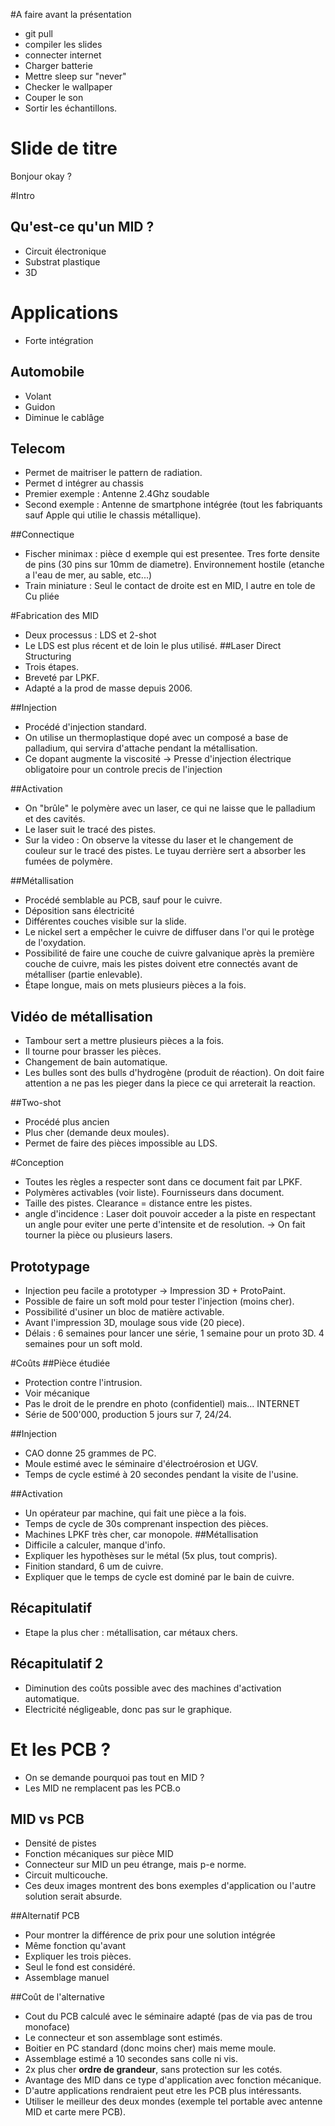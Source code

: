 #A faire avant la présentation
* git pull
* compiler les slides
* connecter internet
* Charger batterie
* Mettre sleep sur "never"
* Checker le wallpaper
* Couper le son
* Sortir les échantillons.
# Slide de titre
Bonjour okay ?

#Intro
## Qu'est-ce qu'un MID ?
* Circuit électronique
* Substrat plastique
* 3D

# Applications
* Forte intégration

## Automobile
* Volant
* Guidon
* Diminue le cablâge

## Telecom
* Permet de maitriser le pattern de radiation.
* Permet d intégrer au chassis
* Premier exemple : Antenne 2.4Ghz soudable
* Second exemple : Antenne de smartphone intégrée (tout les fabriquants sauf Apple qui utilie le chassis métallique).

##Connectique
* Fischer minimax : pièce d exemple qui est presentee. Tres forte densite de pins (30 pins sur 10mm de diametre). Environnement hostile (etanche a l'eau de mer, au sable, etc...)
* Train miniature : Seul le contact de droite est en MID, l autre en tole de Cu pliée

#Fabrication des MID
* Deux processus : LDS et 2-shot
* Le LDS est plus récent et de loin le plus utilisé.
##Laser Direct Structuring
* Trois étapes.
* Breveté par LPKF.
* Adapté a la prod de masse depuis 2006.

##Injection
* Procédé d'injection standard.
* On utilise un thermoplastique dopé avec un composé a base de palladium, qui servira d'attache pendant la métallisation.
* Ce dopant augmente la viscosité -> Presse d'injection électrique obligatoire pour un controle precis de l'injection

##Activation
* On "brûle" le polymère avec un laser, ce qui ne laisse que le palladium et des cavités.
* Le laser suit le tracé des pistes.
* Sur la video : On observe la vitesse du laser et le changement de couleur sur le tracé des pistes. Le tuyau derrière sert a absorber les fumées de polymère.

##Métallisation
* Procédé semblable au PCB, sauf pour le cuivre.
* Déposition sans électricité
* Différentes couches visible sur la slide.
* Le nickel sert a empêcher le cuivre de diffuser dans l'or qui le protège de l'oxydation.
* Possibilité de faire une couche de cuivre galvanique après la première couche de cuivre, mais les pistes doivent etre connectés avant de métalliser (partie enlevable).
* Étape longue, mais on mets plusieurs pièces a la fois.

## Vidéo de métallisation
* Tambour sert a mettre plusieurs pièces a la fois.
* Il tourne pour brasser les pièces.
* Changement de bain automatique.
* Les bulles sont des bulls d'hydrogène (produit de réaction). On doit faire attention a ne pas les pieger dans la piece ce qui arreterait la reaction.

##Two-shot
* Procédé plus ancien
* Plus cher (demande deux moules).
* Permet de faire des pièces impossible au LDS.

#Conception
* Toutes les règles a respecter sont dans ce document fait par LPKF.
* Polymères activables (voir liste). Fournisseurs dans document.
* Taille des pistes. Clearance = distance entre les pistes.
* angle d'incidence : Laser doit pouvoir acceder a la piste en respectant un angle pour eviter une perte d'intensite et de resolution. -> On fait tourner la pièce ou plusieurs lasers.

## Prototypage
* Injection peu facile a prototyper -> Impression 3D + ProtoPaint.
* Possible de faire un soft mold pour tester l'injection (moins cher).
* Possibilité d'usiner un bloc de matière activable. 
* Avant l'impression 3D, moulage sous vide (20 piece).
* Délais : 6 semaines pour lancer une série, 1 semaine pour un proto 3D. 4 semaines pour un soft mold.

#Coûts
##Pièce étudiée
* Protection contre l'intrusion.
* Voir mécanique
* Pas le droit de le prendre en photo (confidentiel) mais... INTERNET
* Série de 500'000, production 5 jours sur 7, 24/24.

##Injection
* CAO donne 25 grammes de PC.
* Moule estimé avec le séminaire d'électroérosion et UGV.
* Temps de cycle estimé à 20 secondes pendant la visite de l'usine.

##Activation
* Un opérateur par machine, qui fait une pièce a la fois.
* Temps de cycle de 30s comprenant inspection des pièces.
* Machines LPKF très cher, car monopole.
##Métallisation
* Difficile a calculer, manque d'info.
* Expliquer les hypothèses sur le métal (5x plus, tout compris).
* Finition standard, 6 um de cuivre.
* Expliquer que le temps de cycle est dominé par le bain de cuivre.

## Récapitulatif
* Etape la plus cher : métallisation, car métaux chers.

## Récapitulatif 2
* Diminution des coûts possible avec des machines d'activation automatique.
* Electricité négligeable, donc pas sur le graphique.

# Et les PCB ?
* On se demande pourquoi pas tout en MID ?
* Les MID ne remplacent pas les PCB.o
## MID vs PCB
* Densité de pistes
* Fonction mécaniques sur pièce MID
* Connecteur sur MID un peu étrange, mais p-e norme.
* Circuit multicouche.
* Ces deux images montrent des bons exemples d'application ou l'autre solution serait absurde.

##Alternatif PCB
* Pour montrer la différence de prix pour une solution intégrée
* Même fonction qu'avant
* Expliquer les trois pièces.
* Seul le fond est considéré.
* Assemblage manuel

##Coût de l'alternative
* Cout du PCB calculé avec le séminaire adapté (pas de via pas de trou monoface)
* Le connecteur et son assemblage sont estimés.
* Boitier en PC standard (donc moins cher) mais meme moule.
* Assemblage estimé a 10 secondes sans colle ni vis.
* 2x plus cher **ordre de grandeur**, sans protection sur les cotés.
* Avantage des MID dans ce type d'application avec fonction mécanique.
* D'autre applications rendraient peut etre les PCB plus intéressants.
* Utiliser le meilleur des deux mondes (exemple tel portable avec antenne MID et carte mere PCB).
